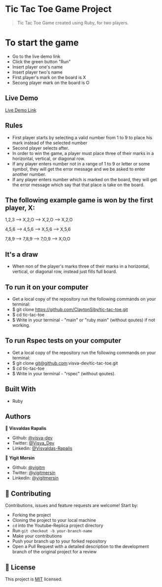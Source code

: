 # Tic Tac Toe Game Project

> Tic Tac Toe Game created using Ruby, for two players.

# To start the game

- Go to the live demo link
- Click the green button "Run"
- Insert player one's name
- Insert player two's name
- First player's mark on the board is X
- Secong player mark on the board is O

## Live Demo

[Live Demo Link](https://repl.it/@visvaldeliss/Tic-Tac-Toe#main.rb )

## Rules

- First player starts by selecting a valid number from 1 to 9 to place his mark instead of the selected number 
- Second player selects after.
- In order to win the game, a player must place three of their marks in a horizontal, vertical, or diagonal row.
- If any player enters number not in a range of 1 to 9 or letter or some symbol, they will get the error message and we be asked to enter another number.
- If any player enters number which is marked on the board, they will get the error message which say that that place is take on the board.

## The following example game is won by the first player, X:
<p> 1,2,3 -->   X,2,O -->   X,2,O -->   X,2,O</p>
<p> 4,5,6 -->   4,5,6 -->   X,5,6 -->   X,5,6</p>
<p> 7,8,9 -->   7,8,9 -->   7,O,9 -->   X,O,O</p>

## It's a draw
- When non of the player's marks three of their marks in a horizontal, vertical, or diagonal row, instead just fills full board.

## To run it on your computer

- Get a local copy of the repository run the following commands on your terminal:
- $ git clone https://github.com/ClaytonSiby/tic-tac-toe.git
- $ cd tic-tac-toe
- $ Write in your terminal - "main" or "ruby main" (without qoutes) if not working.

## To run Rspec tests on your computer

- Get a local copy of the repository run the following commands on your terminal:
- $ git clone git@github.com:visva-dev/tic-tac-toe.git
- $ cd tic-tac-toe
- $ Write in your terminal - "rspec" (without qoutes).


## Built With

- Ruby

## Authors

👤 **Visvaldas Rapalis**

- Github: [@visva-dev](https://github.com/visva-dev)
- Twitter: [@Visva_Dev](https://twitter.com/Visva_Dev)
- Linkedin: [@Visvaldas-Rapalis](https://www.linkedin.com/in/visvaldas-rapalis)

👤 **Yigit Mersin**

- Github: [@yigitm](https://github.com/yigitm)
- Twitter: [@yigitmersin](https://twitter.com/yigitmersin)
- Linkedin: [@yigitmersin](https://www.linkedin.com/in/yigitmersin)

## 🤝 Contributing

Contributions, issues and feature requests are welcome! Start by:

- Forking the project
- Cloning the project to your local machine
- `cd` into the Youtube-Replica project directory
- Run `git checkout -b your-branch-name`
- Make your contributions
- Push your branch up to your forked repository
- Open a Pull Request with a detailed description to the development branch of the original project for a review

## 📝 License

This project is [MIT](https://opensource.org/licenses/MIT) licensed.
